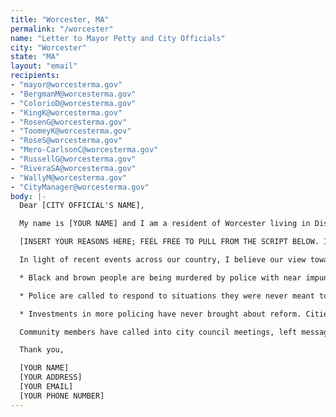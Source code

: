 ```yaml
---
title: "Worcester, MA"
permalink: "/worcester"
name: "Letter to Mayor Petty and City Officials"
city: "Worcester"
state: "MA"
layout: "email"
recipients:
- "mayor@worcesterma.gov"
- "BergmanM@worcesterma.gov"
- "ColorioD@worcesterma.gov"
- "KingK@worcesterma.gov"
- "RosenG@worcesterma.gov"
- "ToomeyK@worcesterma.gov"
- "RoseS@worcesterma.gov"
- "Mero-CarlsonC@worcesterma.gov"
- "RussellG@worcesterma.gov"
- "RiveraSA@worcesterma.gov"
- "WallyM@worcesterma.gov"
- "CityManager@worcesterma.gov"
body: |-
  Dear [CITY OFFICIAL'S NAME],

  My name is [YOUR NAME] and I am a resident of Worcester living in District [YOUR DISTRICT NUMBER]. I am writing to express my concern over the current proposed FY2021 operating budget allocating over $52 million to the Worcester Police Department (WPD). I do not support the WPD's budget increase of $254,320. Rather than invest in a system that has been founded on racist principles and has brought the unnecessary deaths of so many Black and Brown people nationwide, I urge that you reject this increase and reallocate that money towards services that will build up and support their communities instead.

  [INSERT YOUR REASONS HERE; FEEL FREE TO PULL FROM THE SCRIPT BELOW. INCLUDE YOUR OWN PERSONAL EXPERIENCE]

  In light of recent events across our country, I believe our view towards policing needs to change completely. Police can not be used as band-aids for social problems, while services that would actually benefit our community lack sufficient funding. Please consider the following:

  * Black and brown people are being murdered by police with near impunity. The American Public Health Association has identified that police violence is a public health emergency and “U.S. policing has failed to equitably deliver safety, placing an inequitable burden of mental and physical harm on socially and economically marginalized populations.”

  * Police are called to respond to situations they were never meant to solve. Creating true public safety means we must invest robustly in education, health care access, employment programs, transportation, affordable housing, and community restorative justice initiatives.

  * Investments in more policing have never brought about reform. Cities like Dallas and Los Angeles are taking steps to shift their priorities. A comprehensive report on a 150-year review on the Minneapolis Police Department further proves the lack of success investing in police brings.

  Community members have called into city council meetings, left messages, and written emails demanding a more inclusive process for citizen input in our budget. The City Council must take a stand for racial justice by significantly defunding policing and investing in real public safety for our community - starting with reallocating the proposed increase in WPD funding to various social services.

  Thank you,

  [YOUR NAME]
  [YOUR ADDRESS]
  [YOUR EMAIL]
  [YOUR PHONE NUMBER]
---
```


